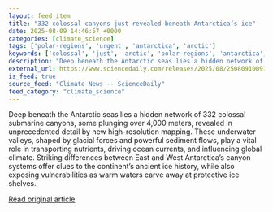 ```yaml
---
layout: feed_item
title: "332 colossal canyons just revealed beneath Antarctica’s ice"
date: 2025-08-09 14:46:57 +0000
categories: [climate_science]
tags: ['polar-regions', 'urgent', 'antarctica', 'arctic']
keywords: ['colossal', 'just', 'arctic', 'polar-regions', 'antarctica', 'canyons', 'urgent']
description: "Deep beneath the Antarctic seas lies a hidden network of 332 colossal submarine canyons, some plunging over 4,000 meters, revealed in unprecedented detail by..."
external_url: https://www.sciencedaily.com/releases/2025/08/250809100910.htm
is_feed: true
source_feed: "Climate News -- ScienceDaily"
feed_category: "climate_science"
---
```


Deep beneath the Antarctic seas lies a hidden network of 332 colossal submarine canyons, some plunging over 4,000 meters, revealed in unprecedented detail by new high-resolution mapping. These underwater valleys, shaped by glacial forces and powerful sediment flows, play a vital role in transporting nutrients, driving ocean currents, and influencing global climate. Striking differences between East and West Antarctica’s canyon systems offer clues to the continent’s ancient ice history, while also exposing vulnerabilities as warm waters carve away at protective ice shelves.

[Read original article](https://www.sciencedaily.com/releases/2025/08/250809100910.htm)
